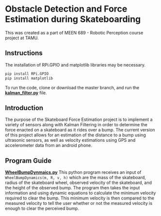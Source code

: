 # Obstacle Detection and Force Estimation during Skateboarding

This was created as a part of MEEN 689 - Robotic Perception course project at TAMU.

## Instructions
The installation of RPi.GPIO and matplotlib libraries may be necessary.
```bash
pip install RPi.GPIO
pip install matplotlib
```
To run the code, clone or download the master branch, and run the **[kalman_filter.py](kalman_filter.py)** file.

## Introduction 

The purpose of the Skateboard Force Estimation project is to implement a variety of sensors along with Kalman Filtering in order to determine the force enacted on a skateboard as it rides over a bump. The current version of this project allows for an estimation of the distance to a bump using ultrasonic sensors, as well as velocity estimations using GPS and accelerometer data from an android phone. 


## Program Guide 

**[WheelBumpDynmaics.py](WheelBumpDynmaics.py)** This python program receives an input of 
`WheelBumpDynamics(m, R, v, h)` which are the mass of the skateboard, radius of the skateboard wheel, observed velocity of the skateboard, and the height of the observed bump. The program then takes the input information and using dynamic equations to calculate the minimum velocity required to clear the bump. This minimum velocity is then compared to the measured velocity to tell the user whether or not the measured velocity is enough to clear the perceived bump. 



